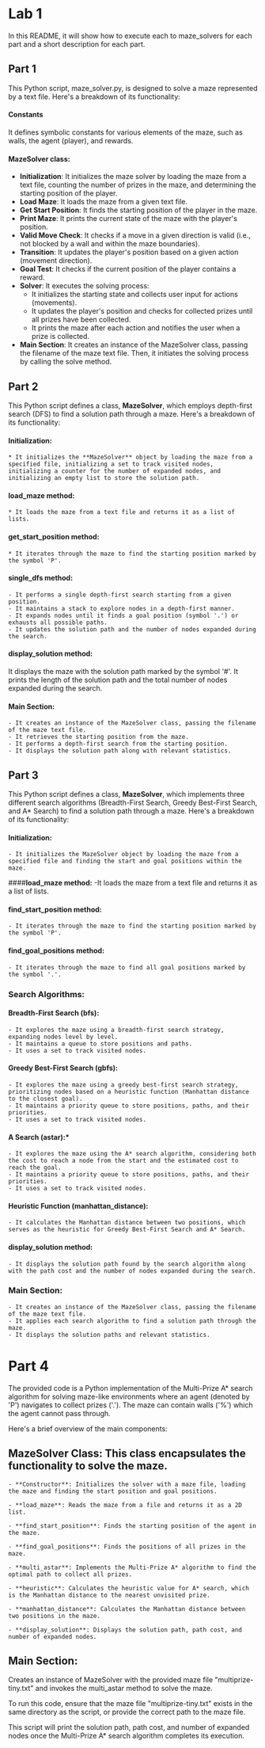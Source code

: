 # Lab 1
In this README, it will show how to execute each to maze_solvers for each part and a short description for each part. 

## Part 1 
This Python script, maze_solver.py, is designed to solve a maze represented by a text file. Here's a breakdown of its functionality:

#### **Constants**
It defines symbolic constants for various elements of the maze, such as walls, the agent (player), and rewards.

#### **MazeSolver class:**

* **Initialization**: It initializes the maze solver by loading the maze from a text file, counting the number of prizes in the maze, and determining the starting position of the player.
* **Load Maze**: It loads the maze from a given text file.
* **Get Start Position**: It finds the starting position of the player in the maze.
* **Print Maze**: It prints the current state of the maze with the player's position.
* **Valid Move Check**: It checks if a move in a given direction is valid (i.e., not blocked by a wall and within the maze boundaries).
* **Transition**: It updates the player's position based on a given action (movement direction).
* **Goal Test**: It checks if the current position of the player contains a reward.
* **Solver**: It executes the solving process:
    - It initializes the starting state and collects user input for actions (movements).
    - It updates the player's position and checks for collected prizes until all prizes have been collected.
    - It prints the maze after each action and notifies the user when a prize is collected.
* **Main Section**: It creates an instance of the MazeSolver class, passing the filename of the maze text file. Then, it initiates the solving process by calling the solve method.



## Part 2
This Python script defines a class, **MazeSolver**, which employs depth-first search (DFS) to find a solution path through a maze. Here's a breakdown of its functionality:

#### **Initialization**:
    * It initializes the **MazeSolver** object by loading the maze from a specified file, initializing a set to track visited nodes, initializing a counter for the number of expanded nodes, and initializing an empty list to store the solution path.

#### **load_maze method**:
    * It loads the maze from a text file and returns it as a list of lists.

#### **get_start_position method**:
    * It iterates through the maze to find the starting position marked by the symbol 'P'.

#### **single_dfs method**:
    - It performs a single depth-first search starting from a given position.
    - It maintains a stack to explore nodes in a depth-first manner.
    - It expands nodes until it finds a goal position (symbol '.') or exhausts all possible paths.
    - It updates the solution path and the number of nodes expanded during the search.

#### **display_solution method**:

It displays the maze with the solution path marked by the symbol '#'.
It prints the length of the solution path and the total number of nodes expanded during the search.

#### **Main Section**:
    - It creates an instance of the MazeSolver class, passing the filename of the maze text file.
    - It retrieves the starting position from the maze.
    - It performs a depth-first search from the starting position.
    - It displays the solution path along with relevant statistics.


## Part 3

This Python script defines a class, **MazeSolver**, which implements three different search algorithms (Breadth-First Search, Greedy Best-First Search, and A* Search) to find a solution path through a maze. Here's a breakdown of its functionality:

#### Initialization:
    - It initializes the MazeSolver object by loading the maze from a specified file and finding the start and goal positions within the maze.

####**load_maze method:**
    -It loads the maze from a text file and returns it as a list of lists.

#### **find_start_position method**:
    - It iterates through the maze to find the starting position marked by the symbol 'P'.

#### **find_goal_positions method**:
    - It iterates through the maze to find all goal positions marked by the symbol '.'.

### Search Algorithms:

#### **Breadth-First Search (bfs)**:
    - It explores the maze using a breadth-first search strategy, expanding nodes level by level.
    - It maintains a queue to store positions and paths.
    - It uses a set to track visited nodes.

#### **Greedy Best-First Search (gbfs)**:
    - It explores the maze using a greedy best-first search strategy, prioritizing nodes based on a heuristic function (Manhattan distance to the closest goal).
    - It maintains a priority queue to store positions, paths, and their priorities.
    - It uses a set to track visited nodes.

#### **A Search (astar):***
    - It explores the maze using the A* search algorithm, considering both the cost to reach a node from the start and the estimated cost to reach the goal.
    - It maintains a priority queue to store positions, paths, and their priorities.
    - It uses a set to track visited nodes.

#### **Heuristic Function (manhattan_distance):**
    - It calculates the Manhattan distance between two positions, which serves as the heuristic for Greedy Best-First Search and A* Search.
#### **display_solution method**:
    - It displays the solution path found by the search algorithm along with the path cost and the number of nodes expanded during the search.

### Main Section:

    - It creates an instance of the MazeSolver class, passing the filename of the maze text file.
    - It applies each search algorithm to find a solution path through the maze.
    - It displays the solution paths and relevant statistics.


# Part 4
The provided code is a Python implementation of the Multi-Prize A* search algorithm for solving maze-like environments where an agent (denoted by 'P') navigates to collect prizes ('.'). The maze can contain walls ('%') which the agent cannot pass through.

Here's a brief overview of the main components:

## MazeSolver Class: This class encapsulates the functionality to solve the maze.
    - **Constructor**: Initializes the solver with a maze file, loading the maze and finding the start position and goal positions.

    - **load_maze**: Reads the maze from a file and returns it as a 2D list.

    - **find_start_position**: Finds the starting position of the agent in the maze.

    - **find_goal_positions**: Finds the positions of all prizes in the maze.

    - **multi_astar**: Implements the Multi-Prize A* algorithm to find the optimal path to collect all prizes.

    - **heuristic**: Calculates the heuristic value for A* search, which is the Manhattan distance to the nearest unvisited prize.

    - **manhattan_distance**: Calculates the Manhattan distance between two positions in the maze.

    - **display_solution**: Displays the solution path, path cost, and number of expanded nodes.

## Main Section: 
Creates an instance of MazeSolver with the provided maze file "multiprize-tiny.txt" and invokes the multi_astar method to solve the maze.

To run this code, ensure that the maze file "multiprize-tiny.txt" exists in the same directory as the script, or provide the correct path to the maze file.

This script will print the solution path, path cost, and number of expanded nodes once the Multi-Prize A* search algorithm completes its execution.









